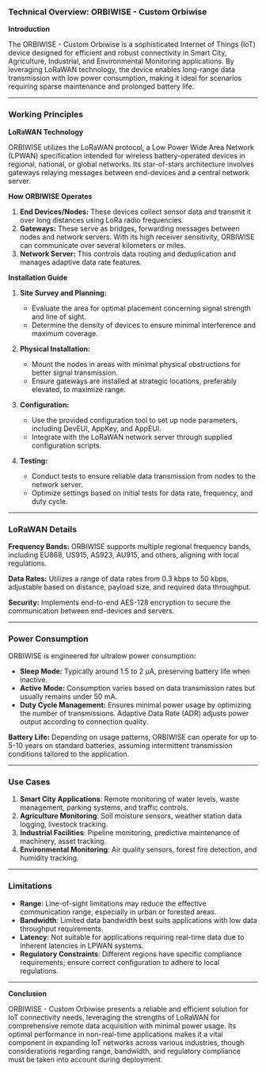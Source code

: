 ### Technical Overview: ORBIWISE - Custom Orbiwise

**Introduction**

The ORBIWISE - Custom Orbiwise is a sophisticated Internet of Things (IoT) device designed for efficient and robust connectivity in Smart City, Agriculture, Industrial, and Environmental Monitoring applications. By leveraging LoRaWAN technology, the device enables long-range data transmission with low power consumption, making it ideal for scenarios requiring sparse maintenance and prolonged battery life.

---

### Working Principles

**LoRaWAN Technology**

ORBIWISE utilizes the LoRaWAN protocol, a Low Power Wide Area Network (LPWAN) specification intended for wireless battery-operated devices in regional, national, or global networks. Its star-of-stars architecture involves gateways relaying messages between end-devices and a central network server.

**How ORBIWISE Operates**

1. **End Devices/Nodes:** These devices collect sensor data and transmit it over long distances using LoRa radio frequencies.
2. **Gateways:** These serve as bridges, forwarding messages between nodes and network servers. With its high receiver sensitivity, ORBIWISE can communicate over several kilometers or miles.
3. **Network Server:** This controls data routing and deduplication and manages adaptive data rate features.

**Installation Guide**

1. **Site Survey and Planning:**
   - Evaluate the area for optimal placement concerning signal strength and line of sight.
   - Determine the density of devices to ensure minimal interference and maximum coverage.

2. **Physical Installation:**
   - Mount the nodes in areas with minimal physical obstructions for better signal transmission.
   - Ensure gateways are installed at strategic locations, preferably elevated, to maximize range.

3. **Configuration:**
   - Use the provided configuration tool to set up node parameters, including DevEUI, AppKey, and AppEUI.
   - Integrate with the LoRaWAN network server through supplied configuration scripts.

4. **Testing:**
   - Conduct tests to ensure reliable data transmission from nodes to the network server.
   - Optimize settings based on initial tests for data rate, frequency, and duty cycle.

---

### LoRaWAN Details

**Frequency Bands:** ORBIWISE supports multiple regional frequency bands, including EU868, US915, AS923, AU915, and others, aligning with local regulations.

**Data Rates:** Utilizes a range of data rates from 0.3 kbps to 50 kbps, adjustable based on distance, payload size, and required data throughput.

**Security:** Implements end-to-end AES-128 encryption to secure the communication between end-devices and servers.

---

### Power Consumption

ORBIWISE is engineered for ultralow power consumption:

- **Sleep Mode:** Typically around 1.5 to 2 µA, preserving battery life when inactive.
- **Active Mode:** Consumption varies based on data transmission rates but usually remains under 50 mA.
- **Duty Cycle Management:** Ensures minimal power usage by optimizing the number of transmissions. Adaptive Data Rate (ADR) adjusts power output according to connection quality.

**Battery Life:** Depending on usage patterns, ORBIWISE can operate for up to 5-10 years on standard batteries, assuming intermittent transmission conditions tailored to the application.

---

### Use Cases

1. **Smart City Applications**: Remote monitoring of water levels, waste management, parking systems, and traffic controls.
2. **Agriculture Monitoring**: Soil moisture sensors, weather station data logging, livestock tracking.
3. **Industrial Facilities**: Pipeline monitoring, predictive maintenance of machinery, asset tracking.
4. **Environmental Monitoring**: Air quality sensors, forest fire detection, and humidity tracking.

---

### Limitations

- **Range**: Line-of-sight limitations may reduce the effective communication range, especially in urban or forested areas.
- **Bandwidth**: Limited data bandwidth best suits applications with low data throughput requirements.
- **Latency**: Not suitable for applications requiring real-time data due to inherent latencies in LPWAN systems.
- **Regulatory Constraints**: Different regions have specific compliance requirements; ensure correct configuration to adhere to local regulations.

---

**Conclusion**

ORBIWISE - Custom Orbiwise presents a reliable and efficient solution for IoT connectivity needs, leveraging the strengths of LoRaWAN for comprehensive remote data acquisition with minimal power usage. Its optimal performance in non-real-time applications makes it a vital component in expanding IoT networks across various industries, though considerations regarding range, bandwidth, and regulatory compliance must be taken into account during deployment.